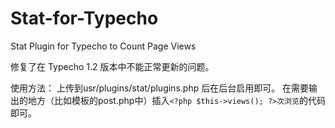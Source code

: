 # Stat-for-Typecho
Stat Plugin for Typecho to Count Page Views

修复了在 Typecho 1.2 版本中不能正常更新的问题。

使用方法：
上传到usr/plugins/stat/plugins.php 后在后台启用即可。
在需要输出的地方（比如模板的post.php中）插入`<?php $this->views(); ?>次浏览`的代码即可。


